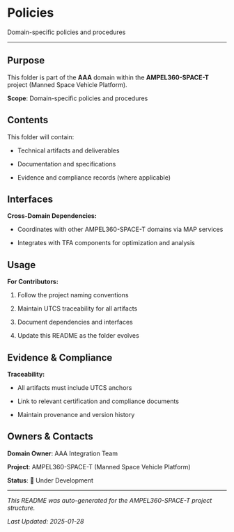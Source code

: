 # Policies

Domain-specific policies and procedures

---

## Purpose

This folder is part of the **AAA** domain within the **AMPEL360-SPACE-T** project (Manned Space Vehicle Platform).


**Scope**: Domain-specific policies and procedures


## Contents

This folder will contain:

- Technical artifacts and deliverables

- Documentation and specifications

- Evidence and compliance records (where applicable)


## Interfaces

**Cross-Domain Dependencies:**

- Coordinates with other AMPEL360-SPACE-T domains via MAP services

- Integrates with TFA components for optimization and analysis


## Usage

**For Contributors:**

1. Follow the project naming conventions

2. Maintain UTCS traceability for all artifacts

3. Document dependencies and interfaces

4. Update this README as the folder evolves


## Evidence & Compliance

**Traceability:**

- All artifacts must include UTCS anchors

- Link to relevant certification and compliance documents

- Maintain provenance and version history


## Owners & Contacts

**Domain Owner**: AAA Integration Team

**Project**: AMPEL360-SPACE-T (Manned Space Vehicle Platform)

**Status**: 🚧 Under Development


---


*This README was auto-generated for the AMPEL360-SPACE-T project structure.*

*Last Updated: 2025-01-28*
